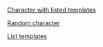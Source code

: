 <a href="https://molten-castle-155118.appspot.com/comma,separated,archetypes">Character with listed templates</a>

<a href="https://molten-castle-155118.appspot.com">Random character</a>

<a href="https://molten-castle-155118.appspot.com/list">List templates</a>
